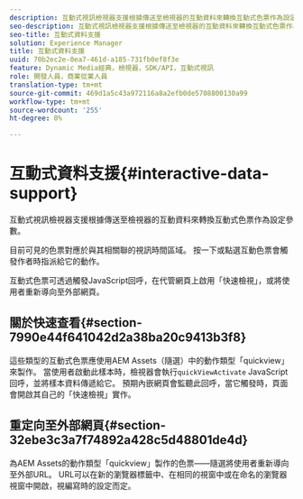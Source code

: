 ```yaml
---
description: 互動式視訊檢視器支援根據傳送至檢視器的互動資料來轉換互動式色票作為設定參數。
seo-description: 互動式視訊檢視器支援根據傳送至檢視器的互動資料來轉換互動式色票作為設定參數。
seo-title: 互動式資料支援
solution: Experience Manager
title: 互動式資料支援
uuid: 70b2ec2e-0ea7-461d-a185-731fb0ef8f3e
feature: Dynamic Media經典，檢視器，SDK/API，互動式視訊
role: 開發人員，商業從業人員
translation-type: tm+mt
source-git-commit: 469d1a5c43a972116a8a2efb0de5708800130a99
workflow-type: tm+mt
source-wordcount: '255'
ht-degree: 0%

---
```



# 互動式資料支援{#interactive-data-support}

互動式視訊檢視器支援根據傳送至檢視器的互動資料來轉換互動式色票作為設定參數。

目前可見的色票對應於與其相關聯的視訊時間區域。 按一下或點選互動色票會觸發作者時指派給它的動作。

互動式色票可透過觸發JavaScript回呼，在代管網頁上啟用「快速檢視」，或將使用者重新導向至外部網頁。

## 關於快速查看{#section-7990e44f641042d2a38ba20c9413b3f8}

這些類型的互動式色票應使用AEM Assets（隨選）中的動作類型「quickview」來製作。 當使用者啟動此樣本時，檢視器會執行`quickViewActivate` JavaScript回呼，並將樣本資料傳遞給它。 預期內嵌網頁會監聽此回呼，當它觸發時，頁面會開啟其自己的「快速檢視」實作。

## 重定向至外部網頁{#section-32ebe3c3a7f74892a428c5d48801de4d}

為AEM Assets的動作類型「quickview」製作的色票——隨選將使用者重新導向至外部URL。 URL可以在新的瀏覽器標籤中、在相同的視窗中或在命名的瀏覽器視窗中開啟，視編寫時的設定而定。
